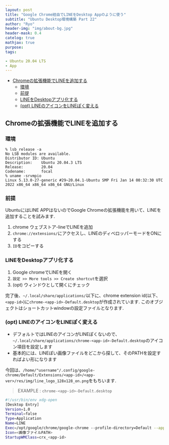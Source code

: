 ```yaml
---
layout: post
title: "Google Chrome経由でLINEをDesktop Appのように使う"
subtitle: "Ubuntu Desktop環境構築 Part 22"
author: "Ryo"
header-img: "img/about-bg.jpg"
header-mask: 0.4
catelog: true
mathjax: true
purpose: 
tags:

- Ubuntu 20.04 LTS
- App
---
```


<!-- Global site tag (gtag.js) - Google Analytics -->
<script async src="https://www.googletagmanager.com/gtag/js?id=G-LVL413SV09"></script>
<script>
  window.dataLayer = window.dataLayer || [];
  function gtag(){dataLayer.push(arguments);}
  gtag('js', new Date());

  gtag('config', 'G-LVL413SV09');
</script>


<!-- START doctoc generated TOC please keep comment here to allow auto update -->
<!-- DON'T EDIT THIS SECTION, INSTEAD RE-RUN doctoc TO UPDATE -->

- [Chromeの拡張機能でLINEを追加する](#chrome%E3%81%AE%E6%8B%A1%E5%BC%B5%E6%A9%9F%E8%83%BD%E3%81%A7line%E3%82%92%E8%BF%BD%E5%8A%A0%E3%81%99%E3%82%8B)
  - [環境](#%E7%92%B0%E5%A2%83)
  - [前提](#%E5%89%8D%E6%8F%90)
  - [LINEをDesktopアプリ化する](#line%E3%82%92desktop%E3%82%A2%E3%83%97%E3%83%AA%E5%8C%96%E3%81%99%E3%82%8B)
  - [(opt) LINEのアイコンをLINEぽく変える](#opt-line%E3%81%AE%E3%82%A2%E3%82%A4%E3%82%B3%E3%83%B3%E3%82%92line%E3%81%BD%E3%81%8F%E5%A4%89%E3%81%88%E3%82%8B)

<!-- END doctoc generated TOC please keep comment here to allow auto update -->

## Chromeの拡張機能でLINEを追加する

### 環境

```
% lsb_release -a
No LSB modules are available.
Distributor ID: Ubuntu
Description:    Ubuntu 20.04.3 LTS
Release:        20.04
Codename:       focal
% uname -srvmpio
Linux 5.13.0-27-generic #29~20.04.1-Ubuntu SMP Fri Jan 14 00:32:30 UTC 2022 x86_64 x86_64 x86_64 GNU/Linux
```

### 前提
UbuntuにはLINE APPはないのでGoogle Chromeの拡張機能を用いて、LINEを追加することを試みます.

1. chrome ウェブストア-lineでLINEを追加
2. `chrome://extensions/`にアクセスし、LINEのディベロッパーモードをONにする
3. `ID`をコピーする

### LINEをDesktopアプリ化する

1. Google chromeでLINEを開く
2. `設定 >> More tools >> Create shortcut`を選択
3. (opt) ウィンドウとして開くにチェック

完了後、`~/.local/share/applications/`以下に、chrome extension id(以下、`<app-id>`)に`chrome-<app-id>-Default.desktop`が作成されています. このオブジェクトはショートカットwindowの設定ファイルとなります.

### (opt) LINEのアイコンをLINEぽく変える

- デフォルトではLINEのアイコンがLINEぽくないので、`~/.local/share/applications/chrome-<app-id>-Default.desktop`のアイコン項目を設定します
- 基本的には、LINEぽい画像ファイルをどこから探して、そのPATHを設定すればよい形になります


今回は、`/home/"username"/.config/google-chrome/Default/Extensions/<app-id>/<app-ver>/res/img/line_logo_128x128_on.png`をもちいます.

> EXAMPLE : `chrome-<app-id>-Default.desktop`

```zsh
#!/usr/bin/env xdg-open
[Desktop Entry]
Version=1.0
Terminal=false
Type=Application
Name=LINE
Exec=/opt/google/chrome/google-chrome --profile-directory=Default --app-id=<app-id>
Icon=<画像ファイルPATH>
StartupWMClass=crx_<app-id>
```
